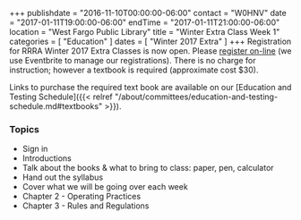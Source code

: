 +++
publishdate = "2016-11-10T00:00:00-06:00"
contact = "W0HNV"
date = "2017-01-11T19:00:00-06:00"
endTime = "2017-01-11T21:00:00-06:00"
location = "West Fargo Public Library"
title = "Winter Extra Class Week 1"
categories = [ "Education" ]
dates = [ "Winter 2017 Extra" ]
+++
Registration for RRRA Winter 2017 Extra Classes is now open. Please [register
on-line](https://www.eventbrite.com/e/ham-radio-extra-license-class-tickets-30213486351)
(we use Eventbrite to manage our registrations).  There is no charge for instruction; however a textbook is required
(approximate cost $30).

Links to purchase the required text book are available on our
[Education and Testing Schedule]({{< relref "/about/committees/education-and-testing-schedule.md#textbooks" >}}).

### Topics

* Sign in
* Introductions
* Talk about the books & what to bring to class: paper, pen, calculator
* Hand out the syllabus
* Cover what we will be going over each week
* Chapter 2 - Operating Practices
* Chapter 3 - Rules and Regulations

